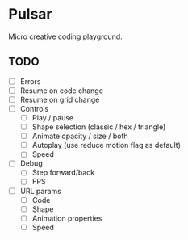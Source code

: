 # Pulsar

Micro creative coding playground.

## TODO

- [ ] Errors
- [ ] Resume on code change
- [ ] Resume on grid change
- [ ] Controls
  - [ ] Play / pause
  - [ ] Shape selection (classic / hex / triangle)
  - [ ] Animate opacity / size / both
  - [ ] Autoplay (use reduce motion flag as default)
  - [ ] Speed
- [ ] Debug
  - [ ] Step forward/back
  - [ ] FPS
- [ ] URL params
  - [ ] Code
  - [ ] Shape
  - [ ] Animation properties
  - [ ] Speed
